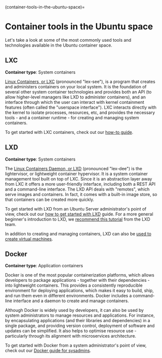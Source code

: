 (container-tools-in-the-ubuntu-space)=
# Container tools in the Ubuntu space

Let's take a look at some of the most commonly used tools and technologies available in the Ubuntu container space.

## LXC

**Container type**: System containers

[Linux Containers, or LXC](https://linuxcontainers.org/) (pronounced "lex-see"), is a program that creates and administers containers on your local system. It is the foundation of several other system container technologies and provides both an API (to allow higher-level managers like LXD to administer containers), and an interface through which the user can interact with kernel containment features (often called the "userspace interface"). LXC interacts directly with the kernel to isolate processes, resources, etc, and provides the necessary tools - and a container runtime - for creating and managing system containers.

To get started with LXC containers, check out our [how-to guide](../how-to/lxc-containers.md).

## LXD

**Container type**: System containers

The [Linux Containers Daemon, or LXD](https://ubuntu.com/lxd) (pronounced "lex-dee") is the lightervisor, or lightweight container hypervisor. It is a system container management tool built on top of LXC. Since it is an abstraction layer away from LXC it offers a more user-friendly interface, including both a REST API and a command-line interface. The LXD API deals with "remotes", which serve images and containers. In fact, it comes with a built-in image store, so that containers can be created more quickly. 

To get started with LXD from an Ubuntu Server administrator's point of view, check out our [how to get started with LXD](../how-to/lxd-containers.md) guide. For a more general beginner's introduction to LXD, we [recommend this tutorial](https://documentation.ubuntu.com/lxd/en/latest/tutorial/) from the LXD team.

In addition to creating and managing containers, LXD can also be [used to create virtual machines](https://documentation.ubuntu.com/lxd/en/latest/howto/instances_create/#launch-a-virtual-machine).

## Docker

**Container type**: Application containers

Docker is one of the most popular containerization platforms, which allows developers to package applications - together with their dependencies - into lightweight containers. This provides a consistently reproducible environment for deploying applications, which makes it easy to build, ship, and run them even in different environments. Docker includes a command-line interface and a daemon to create and manage containers.

Although Docker is widely used by developers, it can also be used by system administrators to manage resources and applications. For instance, by encapsulating applications (and their libraries and dependencies) in a single package, and providing version control, deployment of software and updates can be simplified. It also helps to optimise resource use - particularly through its alignment with microservices architecture.

To get started with Docker from a system administrator's point of view, check out our [Docker guide for sysadmins](../how-to/docker-for-system-admins.md).
